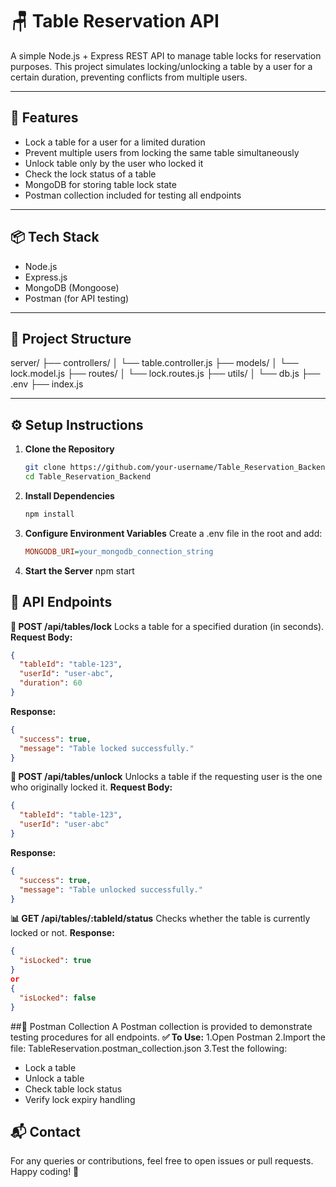# 🪑 Table Reservation API

A simple Node.js + Express REST API to manage table locks for reservation purposes. This project simulates locking/unlocking a table by a user for a certain duration, preventing conflicts from multiple users.

---

## 🚀 Features

- Lock a table for a user for a limited duration
- Prevent multiple users from locking the same table simultaneously
- Unlock table only by the user who locked it
- Check the lock status of a table
- MongoDB for storing table lock state
- Postman collection included for testing all endpoints

---

## 📦 Tech Stack

- Node.js
- Express.js
- MongoDB (Mongoose)
- Postman (for API testing)

---

## 📁 Project Structure
server/
├── controllers/
│ └── table.controller.js
├── models/
│ └── lock.model.js
├── routes/
│ └── lock.routes.js
├── utils/
│ └── db.js
├── .env
├── index.js


---

## ⚙️ Setup Instructions

1. **Clone the Repository**
   ```bash
   git clone https://github.com/your-username/Table_Reservation_Backend.git
   cd Table_Reservation_Backend
2. **Install Dependencies**   
   ```bash
   npm install
3. **Configure Environment Variables**
     Create a .env file in the root and add:
   ```ini
   MONGODB_URI=your_mongodb_connection_string
   
4. **Start the Server**
     npm start

## 📡 API Endpoints

**🔐 POST /api/tables/lock**
Locks a table for a specified duration (in seconds).
**Request Body:**
```json
{
  "tableId": "table-123",
  "userId": "user-abc",
  "duration": 60
}
```
**Response:**
```json
{
  "success": true,
  "message": "Table locked successfully."
}
```

**🔐 POST /api/tables/unlock**
Unlocks a table if the requesting user is the one who originally locked it.
**Request Body:**
```json
{
  "tableId": "table-123",
  "userId": "user-abc"
}
```
**Response:**
```json
{
  "success": true,
  "message": "Table unlocked successfully."
}
```

**📊 GET /api/tables/:tableId/status**
Checks whether the table is currently locked or not.
**Response:**
```json
{
  "isLocked": true
}
or
{
  "isLocked": false
}
```

##🧪 Postman Collection
A Postman collection is provided to demonstrate testing procedures for all endpoints.
**✅ To Use:**
1.Open Postman
2.Import the file: TableReservation.postman_collection.json
3.Test the following:
   - Lock a table
   - Unlock a table
   - Check table lock status
   - Verify lock expiry handling

## 📬 Contact
For any queries or contributions, feel free to open issues or pull requests. Happy coding! 🎉

